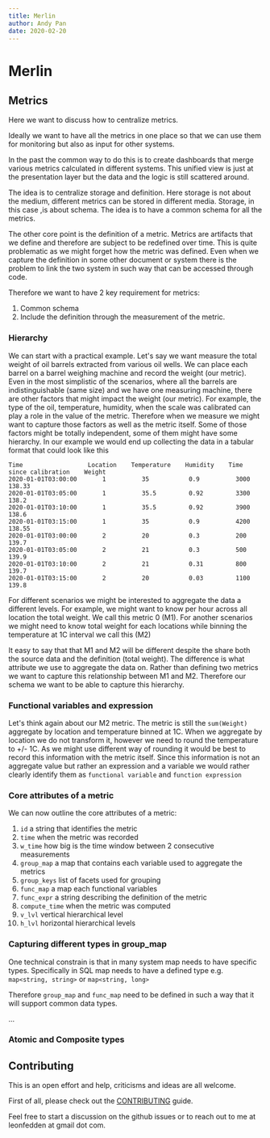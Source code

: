 ```yaml
---
title: Merlin
author: Andy Pan
date: 2020-02-20
---
```



# Merlin

## Metrics

Here we want to discuss how to centralize metrics.

Ideally we want to have all the metrics in one place so that we can use them for monitoring but also as input for other systems.

In the past the common way to do this is to create dashboards that merge various metrics calculated in different systems. This unified view is just at the presentation layer but the data and the logic is still scattered around.

The idea is to centralize storage and definition. Here storage is not about the medium, different metrics can be stored in different media. Storage, in this case ,is about schema. The idea is to have a common schema for all the metrics.

The other core point is the definition of a metric. Metrics are artifacts that we define and therefore are subject to be redefined over time. This is quite problematic as we might forget how the metric was defined. Even when we capture the definition in some other document or system there is the problem to link the two system in such way that can be accessed through code.

Therefore we want to have 2 key requirement for metrics:

1. Common schema
2. Include the definition through the measurement of the metric.

### Hierarchy

We can start with a practical example. Let's say we want measure the total weight of oil barrels extracted from various oil wells. We can place each barrel on a barrel weighing machine and record the weight (our metric). Even in the most simplistic of the scenarios, where all the barrels are indistinguishable (same size) and we have one measuring machine, there are other factors that might impact the weight (our metric). For example, the type of the oil, temperature, humidity, when the scale was calibrated can play a role in the value of the metric. Therefore when we measure we might want to capture those factors as well as the metric itself. Some of those factors might be totally independent, some of them might have some hierarchy. In our example we would end up collecting the data in a tabular format that could look like this

```
Time                  Location    Temperature    Humidity    Time since calibration    Weight
2020-01-01T03:00:00       1          35           0.9          3000                    138.33
2020-01-01T03:05:00       1          35.5         0.92         3300                    138.2
2020-01-01T03:10:00       1          35.5         0.92         3900                    138.6
2020-01-01T03:15:00       1          35           0.9          4200                    138.55
2020-01-01T03:00:00       2          20           0.3          200                     139.7
2020-01-01T03:05:00       2          21           0.3          500                     139.9
2020-01-01T03:10:00       2          21           0.31         800                     139.7
2020-01-01T03:15:00       2          20           0.03         1100                    139.8
```

For different scenarios we might be interested to aggregate the data a different levels. For example, we might want to know per hour across all location the total weight. We call this metric 0 (M1). For another scenarios we might need to know total weight for each locations while binning the temperature at 1C interval we call this (M2)

It easy to say that that M1 and M2 will be different despite the share both the source data and the definition (total weight). The difference is what attribute we use to aggregate the data on. Rather than defining two metrics we want to capture this relationship between M1 and M2\. Therefore our schema we want to be able to capture this hierarchy.

### Functional variables and expression

Let's think again about our M2 metric. The metric is still the `sum(Weight)` aggregate by location and temperature binned at 1C. When we aggregate by location we do not transform it, however we need to round the temperature to +/- 1C. As we might use different way of rounding it would be best to record this information with the metric itself. Since this information is not an aggregate value but rather an expression and a variable we would rather clearly identify them as `functional variable` and `function expression`

### Core attributes of a metric

We can now outline the core attributes of a metric:

1. `id` a string that identifies the metric
2. `time` when the metric was recorded
3. `w_time` how big is the time window between 2 consecutive measurements
4. `group_map` a map that contains each variable used to aggregate the metrics
5. `group_keys` list of facets used for grouping
6. `func_map` a map each functional variables
7. `func_expr` a string describing the definition of the metric
8. `compute_time` when the metric was computed
9. `v_lvl` vertical hierarchical level
10. `h_lvl` horizontal hierarchical levels

### Capturing different types in group_map

One technical constrain is that in many system map needs to have specific types. Specifically in SQL map needs to have a defined type e.g. `map<string, string>` or `map<string, long>`

Therefore `group_map` and `func_map` need to be defined in such a way that it will support common data types.

...

### Atomic and Composite types

## Contributing

This is an open effort and help, criticisms and ideas are all welcome. 

First of all, please check out the [CONTRIBUTING](/CONTRIBUTING.md) guide.

Feel free to start a discussion on the github issues or to reach out to me at leonfedden at gmail dot com. 

